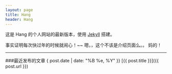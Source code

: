 ```yaml
---
layout: page
title: Hang
header: Hang
---
```


这是 Hang 的个人网站的最新版本，使用  [Jekyll](https://github.com/mojombo/jekyll)  搭建。

事实证明每次快过年的时候就闹心！~~
嗯，，这个不该是介绍页面么。。 妈的！



---
###最近发布的文章
{ post.date | date: "%B %e, %Y" }} [{{ post.title }}]({{ post.url }})